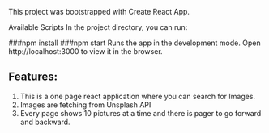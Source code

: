 This project was bootstrapped with Create React App.

Available Scripts
In the project directory, you can run:

###npm install
###npm start
Runs the app in the development mode.
Open http://localhost:3000 to view it in the browser.

## Features:

1. This is a one page react application where you can search for Images.
2. Images are fetching from Unsplash API
3. Every page shows 10 pictures at a time and there is pager to go forward and backward.